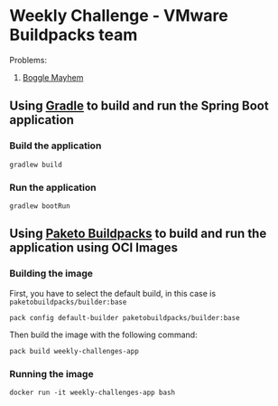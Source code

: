# Weekly Challenge - VMware Buildpacks team

Problems:

1. [Boggle Mayhem](problems/1%20-%20Boggle%20Mayhem.pdf)

## Using [Gradle](https://gradle.org/) to build and run the Spring Boot application

### Build the application

```shell
gradlew build
```

### Run the application

```shell
gradlew bootRun
```

## Using [Paketo Buildpacks](https://paketo.io/) to build and run the application using OCI Images

### Building the image

First, you have to select the default build, in this case is `paketobuildpacks/builder:base`

```shell
pack config default-builder paketobuildpacks/builder:base
```  

Then build the image with the following command:

```shell
pack build weekly-challenges-app
```

### Running the image

```shell
docker run -it weekly-challenges-app bash
```
